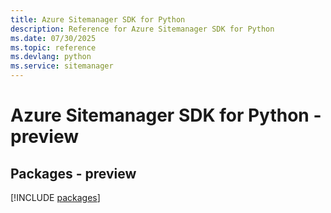 ```yaml
---
title: Azure Sitemanager SDK for Python
description: Reference for Azure Sitemanager SDK for Python
ms.date: 07/30/2025
ms.topic: reference
ms.devlang: python
ms.service: sitemanager
---
```

# Azure Sitemanager SDK for Python - preview
## Packages - preview
[!INCLUDE [packages](sitemanager-index.md)]